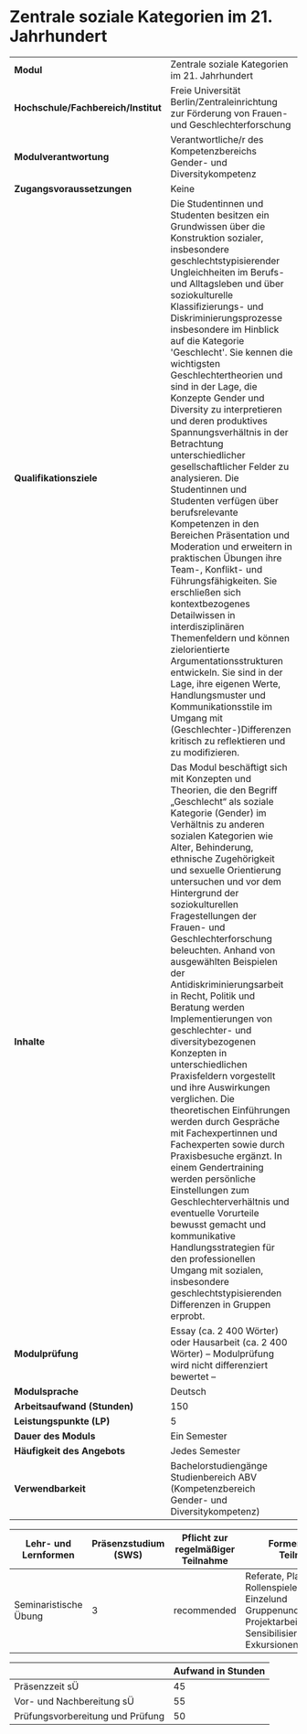 # Zentrale soziale Kategorien im 21. Jahrhundert
|                                    |   |
|------------------------------------|---|
|**Modul**                           | Zentrale soziale Kategorien im 21. Jahrhundert |
|**Hochschule/Fachbereich/Institut** | Freie Universität Berlin/Zentraleinrichtung zur Förderung von Frauen- und Geschlechterforschung |
|**Modulverantwortung**              | Verantwortliche/r des Kompetenzbereichs Gender- und Diversitykompetenz |
|**Zugangsvoraussetzungen**          | Keine |
|**Qualifikationsziele**             | Die Studentinnen und Studenten besitzen ein Grundwissen über die Konstruktion sozialer, insbesondere geschlechtstypisierender Ungleichheiten im Berufs- und Alltagsleben und über soziokulturelle Klassifizierungs- und Diskriminierungsprozesse insbesondere im Hinblick auf die Kategorie 'Geschlecht'. Sie kennen die wichtigsten Geschlechtertheorien und sind in der Lage, die Konzepte Gender und Diversity zu interpretieren und deren produktives Spannungsverhältnis in der Betrachtung unterschiedlicher gesellschaftlicher Felder zu analysieren. Die Studentinnen und Studenten verfügen über berufsrelevante Kompetenzen in den Bereichen Präsentation und Moderation und erweitern in praktischen Übungen ihre Team-, Konflikt- und Führungsfähigkeiten. Sie erschließen sich kontextbezogenes Detailwissen in interdisziplinären Themenfeldern und können zielorientierte Argumentationsstrukturen entwickeln. Sie sind in der Lage, ihre eigenen Werte, Handlungsmuster und Kommunikationsstile im Umgang mit (Geschlechter-)Differenzen kritisch zu reflektieren und zu modifizieren. |
|**Inhalte**                         | Das Modul beschäftigt sich mit Konzepten und Theorien, die den Begriff „Geschlecht“ als soziale Kategorie (Gender) im Verhältnis zu anderen sozialen Kategorien wie Alter, Behinderung, ethnische Zugehörigkeit und sexuelle Orientierung untersuchen und vor dem Hintergrund der soziokulturellen Fragestellungen der Frauen- und Geschlechterforschung beleuchten. Anhand von ausgewählten Beispielen der Antidiskriminierungsarbeit in Recht, Politik und Beratung werden Implementierungen von geschlechter- und diversitybezogenen Konzepten in unterschiedlichen Praxisfeldern vorgestellt und ihre Auswirkungen verglichen. Die theoretischen Einführungen werden durch Gespräche mit Fachexpertinnen und Fachexperten sowie durch Praxisbesuche ergänzt. In einem Gendertraining werden persönliche Einstellungen zum Geschlechterverhältnis und eventuelle Vorurteile bewusst gemacht und kommunikative Handlungsstrategien für den professionellen Umgang mit sozialen, insbesondere geschlechtstypisierenden Differenzen in Gruppen erprobt. |
|**Modulprüfung**                    | Essay (ca. 2 400 Wörter) oder Hausarbeit (ca. 2 400 Wörter) – Modulprüfung wird nicht differenziert bewertet – |
|**Modulsprache**                    | Deutsch |
|**Arbeitsaufwand (Stunden)**        | 150 |
|**Leistungspunkte (LP)**            | 5 |
|**Dauer des Moduls**                | Ein Semester |
|**Häufigkeit des Angebots**         | Jedes Semester |
|**Verwendbarkeit**                  | Bachelorstudiengänge Studienbereich ABV (Kompetenzbereich<br>Gender- und Diversitykompetenz) |

| Lehr- und Lernformen | Präsenzstudium <br> (SWS) | Pflicht zur regelmäßiger Teilnahme | Formen aktiver Teilnahme |
| ---------------------|---------------------------|------------------------------------|------------------------- |
| Seminaristische Übung | 3                         | recommended                        | Referate, Planund Rollenspiele, Interviews, Einzelund Gruppenund/oder Projektarbeiten, Sensibilisierungsübungen, Exkursionen, E-Learning |

|   | Aufwand in Stunden |
| - |--------------------|
| Präsenzzeit sÜ                           | 45    |
| Vor- und Nachbereitung sÜ                | 55    |
| Prüfungsvorbereitung und Prüfung         | 50    |
